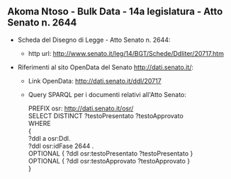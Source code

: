 ## Akoma Ntoso - Bulk Data - 14a legislatura - Atto Senato n. 2644 ##

* Scheda del Disegno di Legge - Atto Senato n. 2644:
	* http url: http://www.senato.it/leg/14/BGT/Schede/Ddliter/20717.htm

* Riferimenti al sito OpenData del Senato http://dati.senato.it/:
	* Link OpenData: http://dati.senato.it/ddl/20717
	* Query SPARQL per i documenti relativi all'Atto Senato:

        PREFIX osr: <http://dati.senato.it/osr/>  
		SELECT DISTINCT ?testoPresentato ?testoApprovato  
		WHERE  
		{  
		    ?ddl a osr:Ddl.  
		    ?ddl osr:idFase 2644 .  
		    OPTIONAL { ?ddl osr:testoPresentato ?testoPresentato }  
		    OPTIONAL { ?ddl osr:testoApprovato ?testoApprovato }  
		}
		